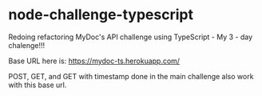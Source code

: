 # node-challenge-typescript
Redoing refactoring MyDoc's API challenge using TypeScript - My 3 - day chalenge!!!

Base URL here is: https://mydoc-ts.herokuapp.com/

POST, GET, and GET with timestamp done in the main challenge also work with this base url.
